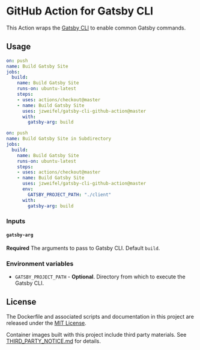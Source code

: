 # GitHub Action for Gatsby CLI

This Action wraps the [Gatsby CLI](https://www.gatsbyjs.org/docs/gatsby-cli/) to enable common Gatsby commands.

## Usage

```yml
on: push
name: Build Gatsby Site
jobs:
  build:
    name: Build Gatsby Site
    runs-on: ubuntu-latest
    steps:
    - uses: actions/checkout@master
    - name: Build Gatsby Site
      uses: jzweifel/gatsby-cli-github-action@master
      with:
        gatsby-arg: build
```

```yml
on: push
name: Build Gatsby Site in Subdirectory
jobs:
  build:
    name: Build Gatsby Site
    runs-on: ubuntu-latest
    steps:
    - uses: actions/checkout@master
    - name: Build Gatsby Site
      uses: jzweifel/gatsby-cli-github-action@master
      env:
        GATSBY_PROJECT_PATH: "./client"
      with:
        gatsby-arg: build
```

### Inputs

#### `gatsby-arg`

**Required** The arguments to pass to Gatsby CLI. Default `build`.

### Environment variables

* `GATSBY_PROJECT_PATH` - **Optional**. Directory from which to execute the Gatsby CLI.

## License

The Dockerfile and associated scripts and documentation in this project are released under the [MIT License](LICENSE).

Container images built with this project include third party materials. See [THIRD_PARTY_NOTICE.md](THIRD_PARTY_NOTICE.md) for details.
